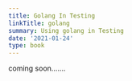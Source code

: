 ```yaml
---
title: Golang In Testing
linkTitle: golang
summary: Using golang in Testing
date: '2021-01-24'
type: book
---
```

coming soon.......

